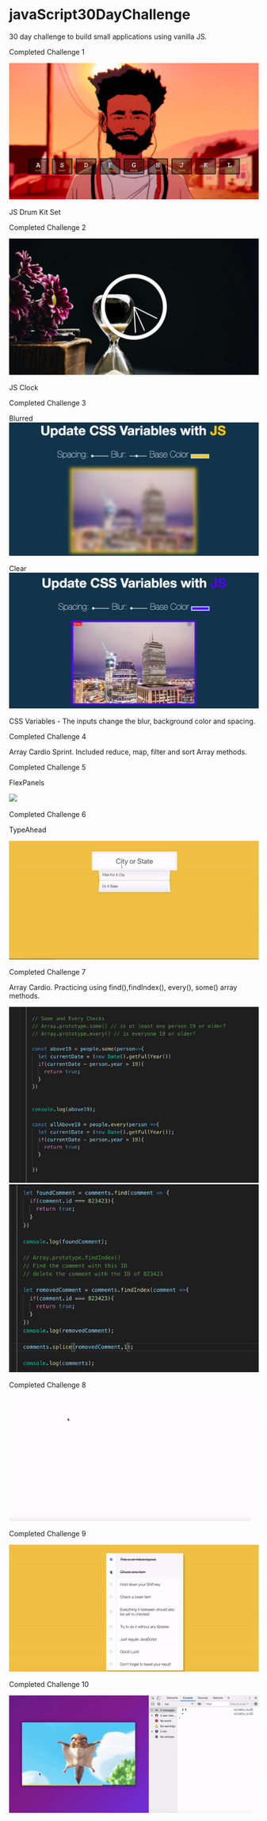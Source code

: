 # javaScript30DayChallenge
30 day challenge to build small applications using vanilla JS. 

Completed Challenge 1

<img src="Drumset.png" />

JS Drum Kit Set

Completed Challenge 2 

<img src="/ClockJS/clockJs.png" />

JS Clock

Completed Challenge 3


Blurred
<img src="/CSSVariables/blur.png" />

Clear
<img src="/CSSVariables/clear.png" />



CSS Variables - The inputs change the blur, background color and spacing. 

Completed Challenge 4

Array Cardio Sprint. Included reduce, map, filter and sort Array methods. 


Completed Challenge 5

FlexPanels

<img src="/FlexPanels/FlexPanels.gif"/>

Completed Challenge 6

TypeAhead

<img src="/typeAhead/AutoFill.gif"/>

Completed Challenge 7

Array Cardio. Practicing using find(),findIndex(), every(), some() array methods. 

<img src="/ArrayCardio2/Code1.png"/>
<img src="/ArrayCardio2/Code2.png"/>


Completed Challenge 8

<img src="/CanvasPractice/Canvas.gif"/>

Completed Challenge 9

<img src="/CheckBoxes/CheckedBoxes.gif"/>


Completed Challenge 10

<img src="/CustomVideoPlayer/videoedit.gif"/>
